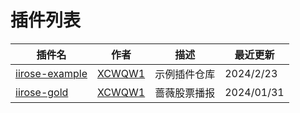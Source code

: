 # 插件列表


| 插件名                                        | 作者 | 描述 | 最近更新 |
|--------------------------------------------| --- | --- | --- |
| [iirose-example](https://github.com/XCWQW1/iirosebot_example_plugin_repository) | [XCWQW1](https://github.com/XCWQW1) | 示例插件仓库 | 2024/2/23 |
| [iirose-gold](https://github.com/XCWQW1/iirosebot_gold) | [XCWQW1](https://github.com/XCWQW1) | 蔷薇股票播报 | 2024/01/31 |

